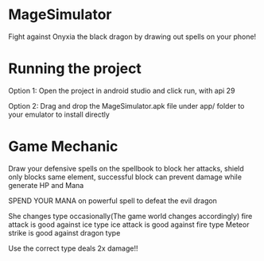 # MageSimulator

Fight against Onyxia the black dragon by drawing out spells on your phone!



# Running the project

Option 1:
Open the project in android studio and click run, with api 29

Option 2:
Drag and drop the MageSimulator.apk file under app/ folder to your emulator to install directly


# Game Mechanic
Draw your defensive spells on the spellbook to block her attacks,
shield only blocks same element, successful block can prevent damage while generate HP and Mana 

SPEND YOUR MANA on powerful spell to defeat the evil dragon

She changes type occasionally(The game world changes accordingly)
fire attack is good against ice type
ice attack is good against fire type
Meteor strike is good against dragon type

Use the correct type deals 2x damage!!



